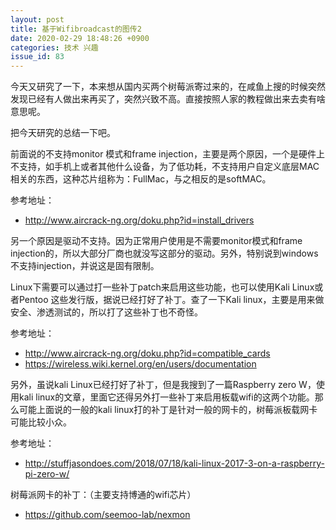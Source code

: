 ```yaml
---
layout: post
title: 基于Wifibroadcast的图传2
date: 2020-02-29 18:48:26 +0900
categories: 技术 兴趣
issue_id: 83
---
```


今天又研究了一下，本来想从国内买两个树莓派寄过来的，在咸鱼上搜的时候突然发现已经有人做出来再买了，突然兴致不高。直接按照人家的教程做出来去卖有啥意思呢。

把今天研究的总结一下吧。

前面说的不支持monitor 模式和frame injection，主要是两个原因，一个是硬件上不支持，如手机上或者其他什么设备，为了低功耗，不支持用户自定义底层MAC相关的东西，这种芯片组称为：FullMac，与之相反的是softMAC。

参考地址：
- http://www.aircrack-ng.org/doku.php?id=install_drivers

另一个原因是驱动不支持。因为正常用户使用是不需要monitor模式和frame injection的，所以大部分厂商也就没写这部分的驱动。另外，特别说到windows不支持injection，并说这是固有限制。

Linux下需要可以通过打一些补丁patch来启用这些功能，也可以使用Kali Linux或者Pentoo 这些发行版，据说已经打好了补丁。查了一下Kali linux，主要是用来做安全、渗透测试的，所以打了这些补丁也不奇怪。

参考地址：
- http://www.aircrack-ng.org/doku.php?id=compatible_cards
- https://wireless.wiki.kernel.org/en/users/documentation
  

另外，虽说kali Linux已经打好了补丁，但是我搜到了一篇Raspberry zero W，使用kali linux的文章，里面它还得另外打一些补丁来启用板载wifi的这两个功能。那么可能上面说的一般的kali linux打的补丁是针对一般的网卡的，树莓派板载网卡可能比较小众。

参考地址：
- http://stuffjasondoes.com/2018/07/18/kali-linux-2017-3-on-a-raspberry-pi-zero-w/
  
树莓派网卡的补丁：（主要支持博通的wifi芯片）
- https://github.com/seemoo-lab/nexmon




